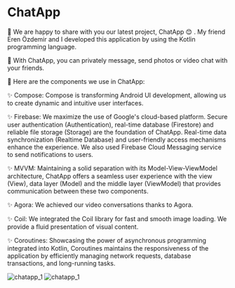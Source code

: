 # ChatApp
📣 We are happy to share with you our latest project, ChatApp 😊 . My friend Eren Özdemir and I developed this application by using the Kotlin programming language.

💬 With ChatApp, you can privately message, send photos or video chat with your friends.

🔧 Here are the components we use in ChatApp:

✨ Compose: Compose is transforming Android UI development, allowing us to create dynamic and intuitive user interfaces.

✨ Firebase: We maximize the use of Google's cloud-based platform. Secure user authentication (Authentication), real-time database (Firestore) and reliable file storage (Storage) are the foundation of ChatApp. Real-time data synchronization (Realtime Database) and user-friendly access mechanisms enhance the experience. We also used Firebase Cloud Messaging service to send notifications to users.

✨ MVVM: Maintaining a solid separation with its Model-View-ViewModel architecture, ChatApp offers a seamless user experience with the view (View), data layer (Model) and the middle layer (ViewModel) that provides communication between these two components.

✨ Agora: We achieved our video conversations thanks to Agora.

✨ Coil: We integrated the Coil library for fast and smooth image loading. We provide a fluid presentation of visual content.

✨ Coroutines: Showcasing the power of asynchronous programming integrated into Kotlin, Coroutines maintains the responsiveness of the application by efficiently managing network requests, database transactions, and long-running tasks.

![chatapp_1]([https://raw.githubusercontent.com/HakanAkduman/Images/master/chatapp_1.png?token=GHSAT0AAAAAACEYD723ITPUDD7BUAQO64NQZG7QW3A])
![chatapp_1]([https://raw.githubusercontent.com/HakanAkduman/Images/master/chatapp_2.png?token=GHSAT0AAAAAACEYD723Y7WD643SH5OXQHHAZG7QZRQ])
